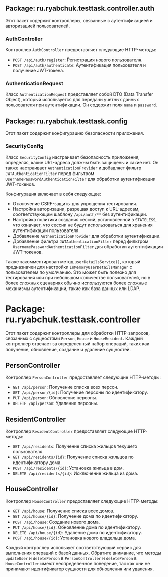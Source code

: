 ## Package: ru.ryabchuk.testtask.controller.auth

Этот пакет содержит контроллеры, связанные с аутентификацией и авторизацией пользователей.

### AuthController

Контроллер `AuthController` предоставляет следующие HTTP-методы:

- `POST /api/auth/register`: Регистрация нового пользователя.
- `POST /api/auth/authenticate`: Аутентификация пользователя и получение JWT-токена.

### AuthenticationRequest

Класс `AuthenticationRequest` представляет собой DTO (Data Transfer Object), который используется для передачи учетных данных пользователя при аутентификации. Он содержит поля `name` и `password`.

## Package: ru.ryabchuk.testtask.config

Этот пакет содержит конфигурацию безопасности приложения.

### SecurityConfig

Класс `SecurityConfig` настраивает безопасность приложения, определяя, какие URL-адреса должны быть защищены и какие нет. Он также настраивает `AuthenticationProvider` и добавляет фильтр `JWTAuthenticationFilter` перед фильтром `UsernamePasswordAuthenticationFilter` для обработки аутентификации JWT-токенов.

Конфигурация включает в себя следующее:

- Отключение CSRF-защиты для упрощения тестирования.
- Настройка авторизации, разрешая доступ к URL-адресам, соответствующим шаблону `/api/auth/**` без аутентификации.
- Настройка политики создания сессий, установленной в `STATELESS`, что означает, что сессии не будут использоваться для хранения аутентификации пользователя.
- Добавление `AuthenticationProvider` для обработки аутентификации.
- Добавление фильтра `JWTAuthenticationFilter` перед фильтром `UsernamePasswordAuthenticationFilter` для обработки аутентификации JWT-токенов.

Также закомментирован метод `userDetailsService()`, который предназначен для настройки `InMemoryUserDetailsManager` с пользователем по умолчанию. Это может быть полезно для тестирования или при небольшом количестве пользователей, но в более сложных сценариях обычно используются более сложные механизмы аутентификации, такие как база данных или LDAP.
# Package: ru.ryabchuk.testtask.controller

Этот пакет содержит контроллеры для обработки HTTP-запросов, связанных с сущностями `Person`, `House` и `HouseResident`. Каждый контроллер отвечает за определенный набор операций, таких как получение, обновление, создание и удаление сущностей.

## PersonController

Контроллер `PersonController` предоставляет следующие HTTP-методы:

- `GET /api/person`: Получение списка всех персон.
- `GET /api/person/{id}`: Получение персоны по идентификатору.
- `PUT /api/person`: Обновление персоны.
- `DELETE /api/person`: Удаление персоны.

## ResidentController

Контроллер `ResidentController` предоставляет следующие HTTP-методы:

- `GET /api/residents`: Получение списка жильцов текущего пользователя.
- `GET /api/residents/{id}`: Получение списка жильцов по идентификатору дома.
- `POST /api/residents/{id}`: Установка жильца в дом.
- `DELETE /api/residents/{id}`: Исключение жильца из дома.

## HouseController

Контроллер `HouseController` предоставляет следующие HTTP-методы:

- `GET /api/house`: Получение списка всех домов.
- `GET /api/house/{id}`: Получение дома по идентификатору.
- `POST /api/house`: Создание нового дома.
- `PUT /api/house/{id}`: Обновление дома по идентификатору.
- `DELETE /api/house/{id}`: Удаление дома по идентификатору.
- `POST /api/house/{id}`: Установка нового владельца дома.

Каждый контроллер использует соответствующий сервис для выполнения операций с базой данных. Обратите внимание, что методы `updateUser` и `deletePerson` в `PersonController` и `deletePerson` в `HouseController` имеют неопределенное поведение, так как они не принимают идентификатор сущности для обновления или удаления.
